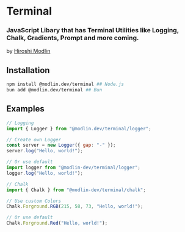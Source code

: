# Terminal

### JavaScript Libary that has Terminal Utilities like Logging, Chalk, Gradients, Prompt and more coming.

by [Hiroshi Modlin](https://github.com/modlin-dev)

## Installation

```bash
npm install @modlin.dev/terminal ## Node.js
bun add @modlin.dev/terminal ## Bun
```

## Examples

```js
// Logging
import { Logger } from "@modlin.dev/terminal/logger";

// Create own Logger
const server = new Logger({ gap: "-" });
server.log("Hello, world!");

// Or use default
import logger from "@modlin-dev/terminal/logger";
logger.log("Hello, world!");

// Chalk
import { Chalk } from "@modlin-dev/terminal/chalk";

// Use custom Colors
Chalk.Forground.RGB(215, 58, 73, "Hello, world!");

// Or use default
Chalk.Forground.Red("Hello, world!");
```
